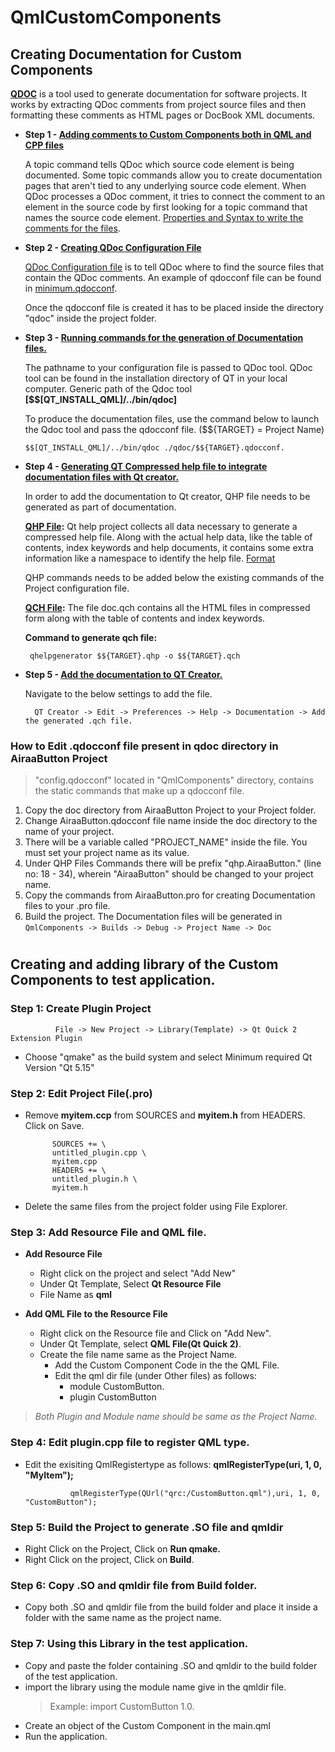 
# QmlCustomComponents

## Creating Documentation for Custom Components 

**[QDOC](https://doc.qt.io/qt-6/01-qdoc-manual.html)** is a tool used to generate documentation for software projects. It works by extracting QDoc comments from project source files and then formatting these comments as HTML pages or DocBook XML documents.

  - **Step 1 - <ins>Adding comments to Custom Components both in QML and CPP files</ins>**

      A topic command tells QDoc which source code element is being documented. Some topic commands allow you to create documentation pages that aren't tied to any       underlying source code element. When QDoc processes a QDoc comment, it tries to connect the comment to an element in the source code by first looking for a topic command that names the source code element. [Properties and Syntax to write the comments for the files](https://doc.qt.io/qt-6/13-qdoc-commands-topics.html).
      
  - **Step 2 - <ins>Creating QDoc Configuration File</ins>**

      [QDoc Configuration file](https://doc.qt.io/qt-6/21-0-qdoc-configuration.html) is to tell QDoc where to find the source files that contain the QDoc comments. An example of qdocconf file can be found in [minimum.qdocconf](https://doc.qt.io/qt-6/21-1-minimum-qdocconf.html).
      
      Once the qdocconf file is created it has to be placed inside the directory "qdoc" inside the project folder.
   
  - **Step 3 - <ins>Running commands for the generation of Documentation files.</ins>**

      The pathname to your configuration file is passed to QDoc tool. QDoc tool can be found in the installation directory of QT in your local computer.
      Generic path of the Qdoc tool **[$$[QT_INSTALL_QML]/../bin/qdoc]**
      
      To produce the documentation files, use the command below to launch the Qdoc tool and pass the qdocconf file. ($${TARGET} =  Project Name)
      
        $$[QT_INSTALL_QML]/../bin/qdoc ./qdoc/$${TARGET}.qdocconf.
      
  - **Step 4 - <ins>Generating QT Compressed help file to integrate documentation files with Qt creator.</ins>**
      
      In order to add the documentation to Qt creator, QHP file needs to be generated as part of documentation.
      
      **[QHP File](https://doc.qt.io/qt-6/qthelpproject.html):** Qt help project collects all data necessary to generate a compressed help file. Along with the actual help data, like the table of contents, index keywords and help documents, it contains some extra information like a namespace to identify the help file. [Format](https://doc.qt.io/qt-6/22-creating-help-project-files.html)
         
       QHP commands needs to be added below the existing commands of the Project configuration file.
       
       **[QCH File](https://doc.qt.io/qt-6/qthelp-framework.html#generating-qt-help):** The file doc.qch contains all the HTML files in compressed form along with the table of contents and index keywords.
       
       **Command to generate qch file:**
       
         qhelpgenerator $${TARGET}.qhp -o $${TARGET}.qch

  - **Step 5 - <ins> Add the documentation to QT Creator.</ins>**
      
      Navigate to the below settings to add the file.
      
          QT Creator -> Edit -> Preferences -> Help -> Documentation -> Add the generated .qch file.

### **How to Edit .qdocconf file present in qdoc directory in AiraaButton Project**

 > "config.qdocconf" located in "QmlComponents" directory, contains the static commands that make up a qdocconf file. 
 
  1. Copy the doc directory from AiraaButton Project to your Project folder.
  2. Change AiraaButton.qdocconf file name inside the doc directory to the name of your project.
  3. There will be a variable called "PROJECT_NAME" inside the file. You must set your project name as its value.
  4. Under QHP Files Commands there will be prefix "qhp.AiraaButton." (line no: 18 - 34), wherein "AiraaButton" should be changed to your project name.
  5. Copy the commands from AiraaButton.pro for creating Documentation files to your .pro file.
  6. Build the project. The Documentation files will be generated in ```QmlComponents -> Builds -> Debug -> Project Name -> Doc``` 

#

## Creating and adding library of the Custom Components to test application.

### Step 1: Create Plugin Project

	          File -> New Project -> Library(Template) -> Qt Quick 2 Extension Plugin

 - Choose "qmake" as the build system and select Minimum required Qt Version "Qt 5.15"

### Step 2: Edit Project File(.pro)

- Remove **myitem.ccp** from SOURCES and **myitem.h** from HEADERS. Click on Save.

		    SOURCES += \
	        untitled_plugin.cpp \
	        myitem.cpp
	        HEADERS += \
	        untitled_plugin.h \
	        myitem.h 				

- Delete the same files from the project folder using File Explorer.

### Step 3: Add Resource File and QML file.

-  **Add Resource File**
	- Right click on the project and select "Add New"
	- Under Qt Template, Select **Qt Resource File**
	- File Name as **qml**
	
- **Add QML File to the Resource File**
	- Right click on the Resource file and Click on "Add New".
	- Under Qt Template, select **QML File(Qt Quick 2)**.
	- Create the file name same as the Project Name.
		- Add the Custom Component Code in the the QML File.
		- Edit the qml dir file (under Other files) as follows:
			- module CustomButton.
			- plugin CustomButton
>	*Both Plugin and Module name should be same as the Project Name.*

### Step 4: Edit plugin.cpp file to register QML type.
- Edit the exisiting QmlRegistertype as follows: **qmlRegisterType<MyItem>(uri, 1, 0, "MyItem");**

				qmlRegisterType(QUrl("qrc:/CustomButton.qml"),uri, 1, 0, "CustomButton");

### Step 5: Build the Project to generate .SO file and qmldir

 -	Right Click on the Project, Click on **Run qmake.**
 -	Right Click on the project, Click on **Build**.

### Step 6: Copy .SO and qmldir file from Build folder.

- Copy both .SO and qmldir file from the build folder and place it inside a folder with the same name as the project name.

### Step 7: Using this Library in the test application.

-	Copy and paste the folder containing .SO and qmldir to the build folder of the test application.
-	import the library using the module name give in the qmldir file.
	>	 Example: import CustomButton 1.0.
- Create an object of the Custom Component in the main.qml
- Run the application. 

#
